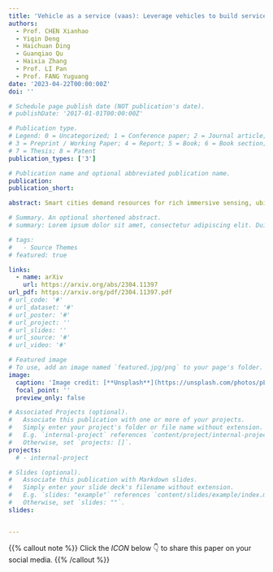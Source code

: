 ```yaml
---
title: 'Vehicle as a service (vaas): Leverage vehicles to build service networks and capabilities for smart cities'
authors:
  - Prof. CHEN Xianhao
  - Yiqin Deng
  - Haichuan Ding
  - Guanqiao Qu
  - Haixia Zhang
  - Prof. LI Pan
  - Prof. FANG Yuguang
date: '2023-04-22T00:00:00Z'
doi: ''

# Schedule page publish date (NOT publication's date).
# publishDate: '2017-01-01T00:00:00Z'

# Publication type.
# Legend: 0 = Uncategorized; 1 = Conference paper; 2 = Journal article;
# 3 = Preprint / Working Paper; 4 = Report; 5 = Book; 6 = Book section;
# 7 = Thesis; 8 = Patent
publication_types: ['3']

# Publication name and optional abbreviated publication name.
publication: 
publication_short: 

abstract: Smart cities demand resources for rich immersive sensing, ubiquitous communications, powerful computing, large storage, and high intelligence (SCCSI) to support various kinds of applications, such as public safety, connected and autonomous driving, smart and connected health, and smart living. At the same time, it is widely recognized that vehicles such as autonomous cars, equipped with significantly powerful SCCSI capabilities, will become ubiquitous in future smart cities. By observing the convergence of these two trends, this article advocates the use of vehicles to build a cost-effective service network, called the Vehicle as a Service (VaaS) paradigm, where vehicles empowered with SCCSI capability form a web of mobile servers and communicators to provide SCCSI services in smart cities. Towards this direction, we first examine the potential use cases in smart cities and possible upgrades required for the transition from traditional vehicular ad hoc networks (VANETs) to VaaS. Then, we will introduce the system architecture of the VaaS paradigm and discuss how it can provide SCCSI services in future smart cities, respectively. At last, we identify the open problems of this paradigm and future research directions, including architectural design, service provisioning, incentive design, and security & privacy. We expect that this paper paves the way towards developing an economically effective and sustainable approach for building smart cities.

# Summary. An optional shortened abstract.
# summary: Lorem ipsum dolor sit amet, consectetur adipiscing elit. Duis posuere tellus ac convallis placerat. Proin tincidunt magna sed ex sollicitudin condimentum.

# tags:
#   - Source Themes
# featured: true

links:
  - name: arXiv
    url: https://arxiv.org/abs/2304.11397
url_pdf: https://arxiv.org/pdf/2304.11397.pdf
# url_code: '#'
# url_dataset: '#'
# url_poster: '#'
# url_project: ''
# url_slides: ''
# url_source: '#'
# url_video: '#'

# Featured image
# To use, add an image named `featured.jpg/png` to your page's folder.
image:
  caption: 'Image credit: [**Unsplash**](https://unsplash.com/photos/pLCdAaMFLTE)'
  focal_point: ''
  preview_only: false

# Associated Projects (optional).
#   Associate this publication with one or more of your projects.
#   Simply enter your project's folder or file name without extension.
#   E.g. `internal-project` references `content/project/internal-project/index.md`.
#   Otherwise, set `projects: []`.
projects:
  # - internal-project

# Slides (optional).
#   Associate this publication with Markdown slides.
#   Simply enter your slide deck's filename without extension.
#   E.g. `slides: "example"` references `content/slides/example/index.md`.
#   Otherwise, set `slides: ""`.
slides:


---
```


{{% callout note %}}
Click the _ICON_ below 👇 to share this paper on your social media.
{{% /callout %}}

<!-- Supplementary notes can be added here, including [code and math](https://wowchemy.com/docs/content/writing-markdown-latex/). -->
